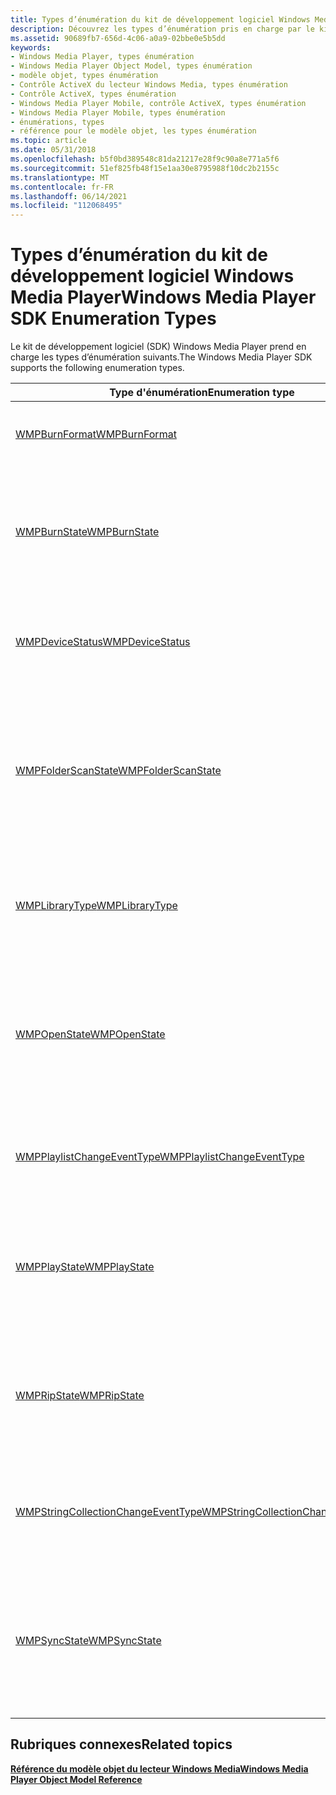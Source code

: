 ```yaml
---
title: Types d’énumération du kit de développement logiciel Windows Media Player
description: Découvrez les types d’énumération pris en charge par le kit de développement logiciel (SDK) du lecteur Windows Media, tels que WMPBurnFormat et WMPBurnState.
ms.assetid: 90689fb7-656d-4c06-a0a9-02bbe0e5b5dd
keywords:
- Windows Media Player, types énumération
- Windows Media Player Object Model, types énumération
- modèle objet, types énumération
- Contrôle ActiveX du lecteur Windows Media, types énumération
- Contrôle ActiveX, types énumération
- Windows Media Player Mobile, contrôle ActiveX, types énumération
- Windows Media Player Mobile, types énumération
- énumérations, types
- référence pour le modèle objet, les types énumération
ms.topic: article
ms.date: 05/31/2018
ms.openlocfilehash: b5f0bd389548c81da21217e28f9c90a8e771a5f6
ms.sourcegitcommit: 51ef825fb48f15e1aa30e8795988f10dc2b2155c
ms.translationtype: MT
ms.contentlocale: fr-FR
ms.lasthandoff: 06/14/2021
ms.locfileid: "112068495"
---
```

# <a name="windows-media-player-sdk-enumeration-types"></a><span data-ttu-id="225fc-112">Types d’énumération du kit de développement logiciel Windows Media Player</span><span class="sxs-lookup"><span data-stu-id="225fc-112">Windows Media Player SDK Enumeration Types</span></span>

<span data-ttu-id="225fc-113">Le kit de développement logiciel (SDK) Windows Media Player prend en charge les types d’énumération suivants.</span><span class="sxs-lookup"><span data-stu-id="225fc-113">The Windows Media Player SDK supports the following enumeration types.</span></span>



| <span data-ttu-id="225fc-114">Type d'énumération</span><span class="sxs-lookup"><span data-stu-id="225fc-114">Enumeration type</span></span>                                                             | <span data-ttu-id="225fc-115">Description</span><span class="sxs-lookup"><span data-stu-id="225fc-115">Description</span></span>                                                                                                            |
|------------------------------------------------------------------------------|------------------------------------------------------------------------------------------------------------------------|
| [<span data-ttu-id="225fc-116">WMPBurnFormat</span><span class="sxs-lookup"><span data-stu-id="225fc-116">WMPBurnFormat</span></span>](/previous-versions/windows/desktop/api/wmp/ne-wmp-wmpburnformat)                                           | <span data-ttu-id="225fc-117">Définit les types de CD pouvant être gravés.</span><span class="sxs-lookup"><span data-stu-id="225fc-117">Defines the possible types of CDs for burning.</span></span>                                                                         |
| [<span data-ttu-id="225fc-118">WMPBurnState</span><span class="sxs-lookup"><span data-stu-id="225fc-118">WMPBurnState</span></span>](/previous-versions/windows/desktop/api/wmp/ne-wmp-wmpburnstate)                                             | <span data-ttu-id="225fc-119">Définit les États opérationnels possibles du lecteur Windows Media au fur et à mesure qu’il s’agit d’un CD.</span><span class="sxs-lookup"><span data-stu-id="225fc-119">Defines the possible operational states of Windows Media Player as it burns a CD.</span></span>                                      |
| [<span data-ttu-id="225fc-120">WMPDeviceStatus</span><span class="sxs-lookup"><span data-stu-id="225fc-120">WMPDeviceStatus</span></span>](/previous-versions/windows/desktop/api/wmp/ne-wmp-wmpdevicestatus)                                       | <span data-ttu-id="225fc-121">Définit les valeurs possibles pour l’état actuel d’un appareil.</span><span class="sxs-lookup"><span data-stu-id="225fc-121">Defines the possible values for the current status of a device.</span></span>                                                        |
| [<span data-ttu-id="225fc-122">WMPFolderScanState</span><span class="sxs-lookup"><span data-stu-id="225fc-122">WMPFolderScanState</span></span>](/previous-versions/windows/desktop/api/wmp/ne-wmp-wmpfolderscanstate)                                 | <span data-ttu-id="225fc-123">Définit les États opérationnels possibles du lecteur Windows Media lors de l’analyse des dossiers de fichiers pour le contenu multimédia numérique.</span><span class="sxs-lookup"><span data-stu-id="225fc-123">Defines the possible operational states of Windows Media Player as it monitors file folders for digital media content.</span></span> |
| [<span data-ttu-id="225fc-124">WMPLibraryType</span><span class="sxs-lookup"><span data-stu-id="225fc-124">WMPLibraryType</span></span>](/previous-versions/windows/desktop/api/wmp/ne-wmp-wmplibrarytype)                                         | <span data-ttu-id="225fc-125">Définit les types de bibliothèque possibles auxquels le lecteur Windows Media peut se connecter.</span><span class="sxs-lookup"><span data-stu-id="225fc-125">Defines the possible library types to which Windows Media Player can connect.</span></span>                                          |
| [<span data-ttu-id="225fc-126">WMPOpenState</span><span class="sxs-lookup"><span data-stu-id="225fc-126">WMPOpenState</span></span>](/previous-versions/windows/desktop/api/wmp/ne-wmp-wmpopenstate)                                             | <span data-ttu-id="225fc-127">Définit les États opérationnels possibles du lecteur Windows Media au fur et à mesure qu’il ouvre un fichier multimédia numérique.</span><span class="sxs-lookup"><span data-stu-id="225fc-127">Defines the possible operational states of Windows Media Player as it opens a digital media file.</span></span>                      |
| [<span data-ttu-id="225fc-128">WMPPlaylistChangeEventType</span><span class="sxs-lookup"><span data-stu-id="225fc-128">WMPPlaylistChangeEventType</span></span>](/previous-versions/windows/desktop/api/wmp/ne-wmp-wmpplaylistchangeeventtype)                 | <span data-ttu-id="225fc-129">Définit les types de modifications qui peuvent être apportées à une sélection.</span><span class="sxs-lookup"><span data-stu-id="225fc-129">Defines the types of changes that can be made to a playlist.</span></span>                                                           |
| [<span data-ttu-id="225fc-130">WMPPlayState</span><span class="sxs-lookup"><span data-stu-id="225fc-130">WMPPlayState</span></span>](/previous-versions/windows/desktop/api/wmp/ne-wmp-wmpplaystate)                                             | <span data-ttu-id="225fc-131">Définit les États opérationnels possibles du lecteur Windows Media lors de la lecture d’un fichier multimédia numérique.</span><span class="sxs-lookup"><span data-stu-id="225fc-131">Defines the possible operational states of Windows Media Player as it plays a digital media file.</span></span>                      |
| [<span data-ttu-id="225fc-132">WMPRipState</span><span class="sxs-lookup"><span data-stu-id="225fc-132">WMPRipState</span></span>](/previous-versions/windows/desktop/api/wmp/ne-wmp-wmpripstate)                                               | <span data-ttu-id="225fc-133">Définit les États opérationnels possibles du lecteur Windows Media lors de l’utilisation d’un CD.</span><span class="sxs-lookup"><span data-stu-id="225fc-133">Defines the possible operational states of Windows Media Player as it rips a CD.</span></span>                                       |
| [<span data-ttu-id="225fc-134">WMPStringCollectionChangeEventType</span><span class="sxs-lookup"><span data-stu-id="225fc-134">WMPStringCollectionChangeEventType</span></span>](/previous-versions/windows/desktop/api/wmp/ne-wmp-wmpstringcollectionchangeeventtype) | <span data-ttu-id="225fc-135">Définit les types de modifications qui peuvent se produire dans une collection de chaînes.</span><span class="sxs-lookup"><span data-stu-id="225fc-135">Defines the types of changes that can occur in a string collection.</span></span>                                                    |
| [<span data-ttu-id="225fc-136">WMPSyncState</span><span class="sxs-lookup"><span data-stu-id="225fc-136">WMPSyncState</span></span>](/previous-versions/windows/desktop/api/wmp/ne-wmp-wmpsyncstate)                                             | <span data-ttu-id="225fc-137">Définit les États opérationnels possibles du lecteur Windows Media lorsqu’il synchronise des médias numériques sur un appareil.</span><span class="sxs-lookup"><span data-stu-id="225fc-137">Defines the possible operational states of Windows Media Player as it synchronizes digital media to a device.</span></span>          |



 

## <a name="related-topics"></a><span data-ttu-id="225fc-138">Rubriques connexes</span><span class="sxs-lookup"><span data-stu-id="225fc-138">Related topics</span></span>

<dl> <dt>

[<span data-ttu-id="225fc-139">**Référence du modèle objet du lecteur Windows Media**</span><span class="sxs-lookup"><span data-stu-id="225fc-139">**Windows Media Player Object Model Reference**</span></span>](windows-media-player-object-model-reference.md)
</dt> </dl>

 

 





